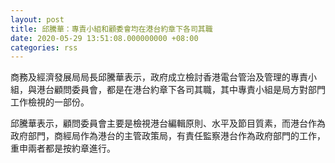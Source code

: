 ```yaml
---
layout: post
title: 邱騰華：專責小組和顧委會均在港台約章下各司其職
date: 2020-05-29 13:51:08.000000000 +08:00
categories: rss
---
```


商務及經濟發展局局長邱騰華表示，政府成立檢討香港電台管治及管理的專責小組，與港台顧問委員會，都是在港台約章下各司其職，其中專責小組是局方對部門工作檢視的一部份。

邱騰華表示，顧問委員會主要是檢視港台編輯原則、水平及節目質素，而港台作為政府部門，商經局作為港台的主管政策局，有責任監察港台作為政府部門的工作，重申兩者都是按約章進行。
